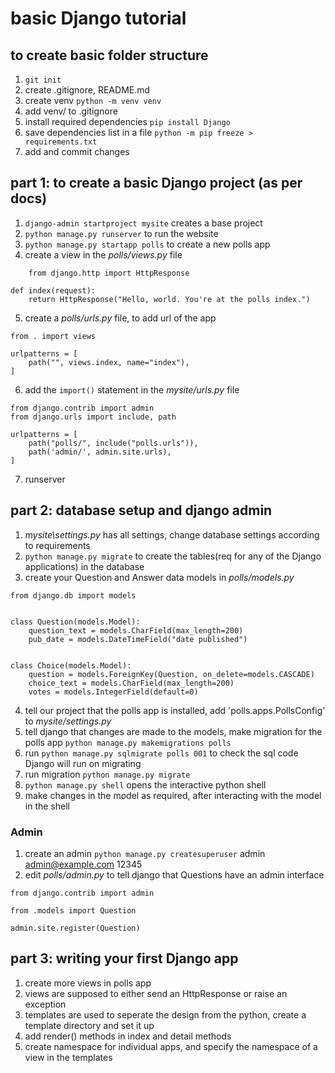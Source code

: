 # basic Django tutorial

## to create basic folder structure

1. `git init`
2. create .gitignore, README.md
3. create venv `python -m venv venv`
4. add venv/ to .gitignore
5. install required dependencies `pip install Django`
6. save dependencies list in a file `python -m pip freeze > requirements.txt`
7. add and commit changes

## part 1: to create a basic Django project (as per docs)

1. `django-admin startproject mysite` creates a base project
2. `python manage.py runserver` to run the website
3. `python manage.py startapp polls` to create a new polls app
4. create a view in the _polls/views.py_ file

```
    from django.http import HttpResponse

def index(request):
    return HttpResponse("Hello, world. You're at the polls index.")
```

5. create a _polls/urls.py_ file, to add url of the app

```
from . import views

urlpatterns = [
    path("", views.index, name="index"),
]
```

6. add the `import()` statement in the _mysite/urls.py_ file

```
from django.contrib import admin
from django.urls import include, path

urlpatterns = [
    path("polls/", include("polls.urls")),
    path('admin/', admin.site.urls),
]
```

7. runserver

## part 2: database setup and django admin

1. _mysite\settings.py_ has all settings, change database settings according to requirements
2. `python manage.py migrate` to create the tables(req for any of the Django applications) in the database
3. create your Question and Answer data models in _polls/models.py_

```
from django.db import models


class Question(models.Model):
    question_text = models.CharField(max_length=200)
    pub_date = models.DateTimeField("date published")


class Choice(models.Model):
    question = models.ForeignKey(Question, on_delete=models.CASCADE)
    choice_text = models.CharField(max_length=200)
    votes = models.IntegerField(default=0)
```

4. tell our project that the polls app is installed, add 'polls.apps.PollsConfig' to _mysite/settings.py_
5. tell django that changes are made to the models, make migration for the polls app `python manage.py makemigrations polls`
6. run `python manage.py sqlmigrate polls 001` to check the sql code Django will run on migrating
7. run migration `python manage.py migrate`
8. `python manage.py shell` opens the interactive python shell
9. make changes in the model as required, after interacting with the model in the shell

### Admin

1. create an admin `python manage.py createsuperuser`
   admin
   admin@example.com
   12345
2. edit _polls/admin.py_ to tell django that Questions have an admin interface

```
from django.contrib import admin

from .models import Question

admin.site.register(Question)
```

## part 3: writing your first Django app

1. create more views in polls app
2. views are supposed to either send an HttpResponse or raise an exception
3. templates are used to seperate the design from the python, create a template directory and set it up
4. add render() methods in index and detail methods
5. create namespace for individual apps, and specify the namespace of a view in the templates
